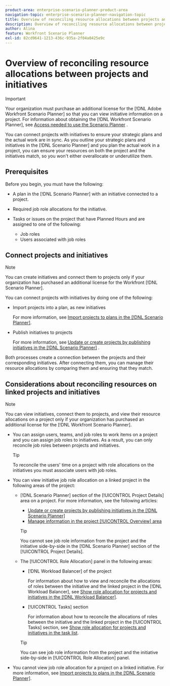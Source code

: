 ```yaml
---
product-area: enterprise-scenario-planner-product-area
navigation-topic: enterprise-scenario-planner-navigation-topic
title: Overview of reconciling resource allocations between projects and initiatives
description: Overview of reconciling resource allocations between projects and initiatives
author: Alina
feature: Workfront Scenario Planner
exl-id: 82cd9641-1213-436c-935a-2f04a0425e9c
---
```

# Overview of reconciling resource allocations between projects and initiatives

>[!IMPORTANT]
>
>Your organization must purchase an additional license for the [!DNL Adobe Workfront Scenario Planner] so that you can view initiative information on a project. For information about obtaining the [!DNL Workfront Scenario Planner], see [Access needed to use the Scenario Planner](../scenario-planner/access-needed-to-use-sp.md) .

<!--
<p data-mc-conditions="QuicksilverOrClassic.Draft mode">(NOTE: two more articles were added to split content from here according to where the reconciling can happen) </p>
-->

You can connect projects with initiatives to ensure your strategic plans and the actual work are in sync. As you outline your strategic plans and initiatives in the [!DNL Scenario Planner] and you plan the actual work in a project, you can ensure your resources on both the project and the initiatives match, so you won't either overallocate or underutilize them.

## Prerequisites

Before you begin, you must have the following:

* A plan in the [!DNL Scenario Planner] with an initiative connected to a project. 
* Required job role allocations for the initiative. 
* Tasks or issues on the project that have Planned Hours and are assigned to one of the following:

   * Job roles
   * Users associated with job roles

## Connect projects and initiatives

>[!NOTE]
>
>You can create initiatives and connect them to projects only if your organization has purchased an additional license for the Workfront [!DNL Scenario Planner].

You can connect projects with initiatives by doing one of the following:

* Import projects into a plan, as new initiatives

  For more information, see [Import projects to plans in the [!DNL Scenario Planner]](../scenario-planner/import-projects-to-plans.md).

* Publish initiatives to projects

  For more information, see [Update or create projects by publishing initiatives in the [!DNL Scenario Planner]](../scenario-planner/publish-scenarios-update-projects.md) .

Both processes create a connection between the projects and their corresponding initiatives. After connecting them, you can manage their resource allocations by comparing them and ensuring that they match.

## Considerations about reconciling resources on linked projects and initiatives

>[!NOTE]
>
>You can view initiatives, connect them to projects, and view their resource allocations on a project only if your organization has purchased an additional license for the [!DNL Workfront Scenario Planner].

* You can assign users, teams, and job roles to work items on a project and you can assign job roles to initiatives. As a result, you can only reconcile job roles between projects and initiatives.

  >[!TIP]
  >
  >To reconcile the users' time on a project with role allocations on the initiatives you must associate users with job roles.

* You can view initiative job role allocation on a linked project in the following areas of the project:

   * [!DNL Scenario Planner] section of the [!UICONTROL Project Details] area on a project. For more information, see the following articles:

      * [Update or create projects by publishing initiatives in the [!DNL Scenario Planner]](../scenario-planner/publish-scenarios-update-projects.md) 
      * [Manage information in the project [!UICONTROL Overview] area](../manage-work/projects/manage-projects/understand-project-overview-area.md)

     >[!TIP]
     >
     >You cannot see job role information from the project and the initiative side-by-side in the [!DNL Scenario Planner] section of the [!UICONTROL Project Details].

   * The [!UICONTROL Role Allocation] panel in the following areas:

      * [!DNL Workload Balancer] of the project

        For information about how to view and reconcile the allocations of roles between the initiative and the linked project in the [!DNL Workload Balancer], see [Show role allocation for projects and initiatives in the [!DNL Workload Balancer]](../scenario-planner/show-role-allocation-workload-balancer.md). 
      
      * [!UICONTROL Tasks] section

        For information about how to reconcile the allocations of roles between the initiative and the linked project in the [!UICONTROL Tasks] section, see [Show role allocation for projects and initiatives in the task list](../scenario-planner/show-role-allocation-task-list-nwe.md).

     >[!TIP]
     >
     >You can see job role information from the project and the initiative side-by-side in [!UICONTROL Role Allocation] panel.

* You cannot view job role allocation for a project on a linked initiative. For more information, see [Import projects to plans in the [!DNL Scenario Planner]](../scenario-planner/import-projects-to-plans.md). 

  <!--
  <MadCap:conditionalText data-mc-conditions="QuicksilverOrClassic.Draft mode">
  (NOTE: this might change - project job role visibility into initiative)
  </MadCap:conditionalText>
  -->
